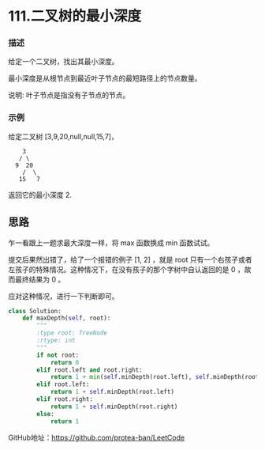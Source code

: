 # 111.二叉树的最小深度

### 描述

给定一个二叉树，找出其最小深度。

最小深度是从根节点到最近叶子节点的最短路径上的节点数量。

说明: 叶子节点是指没有子节点的节点。

### 示例

给定二叉树 [3,9,20,null,null,15,7]，
```
    3
   / \
  9  20
    /  \
   15   7
```
返回它的最小深度  2.

## 思路

乍一看跟上一题求最大深度一样，将 max 函数换成 min 函数试试。

提交后果然出错了，给了一个报错的例子 [1, 2] ，就是 root 只有一个右孩子或者左孩子的特殊情况。这种情况下，在没有孩子的那个字树中自认返回的是 0 ，故而最终结果为 0 。

应对这种情况，进行一下判断即可。

```python
class Solution:
    def maxDepth(self, root):
        """
        :type root: TreeNode
        :rtype: int
        """
        if not root:
            return 0
        elif root.left and root.right:
            return 1 + min(self.minDepth(root.left), self.minDepth(root.right))
        elif root.left:
            return 1 + self.minDepth(root.left)
        elif root.right:
            return 1 + self.minDepth(root.right)
        else:
            return 1
```



GitHub地址：https://github.com/protea-ban/LeetCode